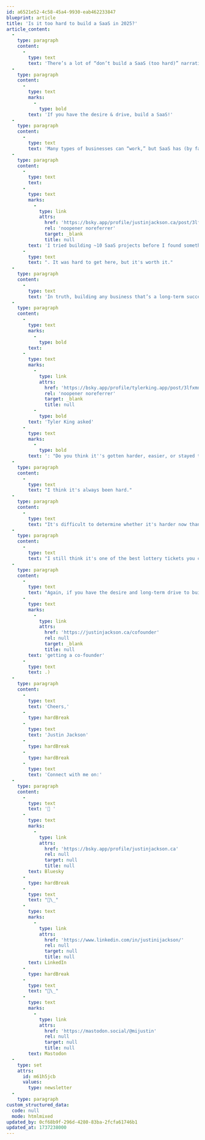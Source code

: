 ```yaml
---
id: a6521e52-4c58-45a4-9930-eab462233847
blueprint: article
title: 'Is it too hard to build a SaaS in 2025?'
article_content:
  -
    type: paragraph
    content:
      -
        type: text
        text: 'There’s a lot of “don’t build a SaaS (too hard)” narrative right now.'
  -
    type: paragraph
    content:
      -
        type: text
        marks:
          -
            type: bold
        text: 'If you have the desire & drive, build a SaaS!'
  -
    type: paragraph
    content:
      -
        type: text
        text: 'Many types of businesses can “work,” but SaaS has (by far) been one of the best revenue models on the planet.'
  -
    type: paragraph
    content:
      -
        type: text
        text: ​
      -
        type: text
        marks:
          -
            type: link
            attrs:
              href: 'https://bsky.app/profile/justinjackson.ca/post/3lfxejbmmzs2g'
              rel: 'noopener noreferrer'
              target: _blank
              title: null
        text: 'I tried building ~10 SaaS projects before I found something that worked'
      -
        type: text
        text: ". It was hard to get here, but it's worth it."
  -
    type: paragraph
    content:
      -
        type: text
        text: 'In truth, building any business that’s a long-term success and consistently profitable is challenging. It’s all hard! So, you might as well choose the superior business model (especially if you’re excited about software).'
  -
    type: paragraph
    content:
      -
        type: text
        marks:
          -
            type: bold
        text: ​
      -
        type: text
        marks:
          -
            type: link
            attrs:
              href: 'https://bsky.app/profile/tylerking.app/post/3lfxmnryw2s2d'
              rel: 'noopener noreferrer'
              target: _blank
              title: null
          -
            type: bold
        text: 'Tyler King asked'
      -
        type: text
        marks:
          -
            type: bold
        text: ': "Do you think it''s gotten harder, easier, or stayed the same over the last five years?"'
  -
    type: paragraph
    content:
      -
        type: text
        text: "I think it's always been hard."
  -
    type: paragraph
    content:
      -
        type: text
        text: "It's difficult to determine whether it's harder now than it was. Some things are easier and better (infrastructure, caching, frameworks), and others are more challenging (marketing, growth, distribution)."
  -
    type: paragraph
    content:
      -
        type: text
        text: "I still think it's one of the best lottery tickets you can buy. Although you're unlikely to win, your odds are much better than those in most competitive arenas."
  -
    type: paragraph
    content:
      -
        type: text
        text: "Again, if you have the desire and long-term drive to build a SaaS, you should probably do it. (You should also consider\_"
      -
        type: text
        marks:
          -
            type: link
            attrs:
              href: 'https://justinjackson.ca/cofounder'
              rel: null
              target: _blank
              title: null
        text: 'getting a co-founder'
      -
        type: text
        text: .)
  -
    type: paragraph
    content:
      -
        type: text
        text: 'Cheers,'
      -
        type: hardBreak
      -
        type: text
        text: 'Justin Jackson'
      -
        type: hardBreak
      -
        type: hardBreak
      -
        type: text
        text: 'Connect with me on:'
  -
    type: paragraph
    content:
      -
        type: text
        text: '🦋 '
      -
        type: text
        marks:
          -
            type: link
            attrs:
              href: 'https://bsky.app/profile/justinjackson.ca'
              rel: null
              target: null
              title: null
        text: Bluesky
      -
        type: hardBreak
      -
        type: text
        text: "💼\_"
      -
        type: text
        marks:
          -
            type: link
            attrs:
              href: 'https://www.linkedin.com/in/justinijackson/'
              rel: null
              target: null
              title: null
        text: LinkedIn
      -
        type: hardBreak
      -
        type: text
        text: "🐘\_"
      -
        type: text
        marks:
          -
            type: link
            attrs:
              href: 'https://mastodon.social/@mijustin'
              rel: null
              target: null
              title: null
        text: Mastodon
  -
    type: set
    attrs:
      id: m61h5jcb
      values:
        type: newsletter
  -
    type: paragraph
custom_structured_data:
  code: null
  mode: htmlmixed
updated_by: 0cf68b9f-296d-4280-83ba-2fcfa61746b1
updated_at: 1737238000
---
```

